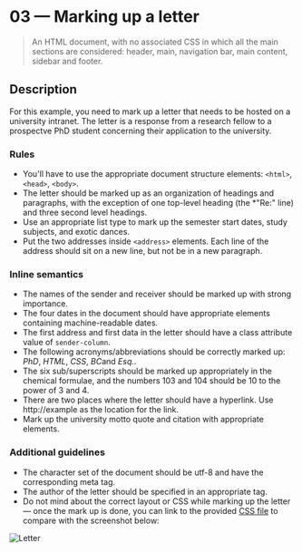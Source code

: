 # 03 &mdash; Marking up a letter
> An HTML document, with no associated CSS in which all the main sections are considered: header, main, navigation bar, main content, sidebar and footer.

## Description

For this example, you need to mark up a letter that needs to be hosted on a university intranet. The letter is a response from a research fellow to a prospectve PhD student concerning their application to the university.

### Rules
+ You'll have to use the appropriate document structure elements: `<html>`, `<head>`, `<body>`.
+ The letter should be marked up as an organization of headings and paragraphs, with the exception of one top-level heading (the *"Re:" line) and three second level headings.
+ Use an appropriate list type to mark up the semester start dates, study subjects, and exotic dances.
+ Put the two addresses inside `<address>` elements. Each line of the address should sit on a new line, but not be in a new paragraph.

### Inline semantics

+ The names of the sender and receiver should be marked up with strong importance.
+ The four dates in the document should have appropriate elements containing machine-readable dates.
+ The first address and first data in the letter should have a class attribute value of `sender-column`.
+ The following acronyms/abbreviations should be correctly marked up: *PhD*, *HTML*, *CSS*, *BC*and *Esq.*.
+ The six sub/superscripts should be marked up appropriately in the chemical formulae, and the numbers 103 and 104 should be 10 to the power of 3 and 4.
+ There are two places where the letter should have a hyperlink. Use http://example as the location for the link.
+ Mark up the university motto quote and citation with appropriate elements.

### Additional guidelines

+ The character set of the document should be utf-8 and have the corresponding meta tag.
+ The author of the letter should be specified in an appropriate tag.
+ Do not mind about the correct layout or CSS while marking up the letter &mdash; once the mark up is done, you can link to the provided [CSS file](app/src/public/stylesheets/styles.css) to compare with the screenshot below:

![Letter](https://developer.mozilla.org/en-US/docs/Learn/HTML/Introduction_to_HTML/Marking_up_a_letter/letter-update.png)
